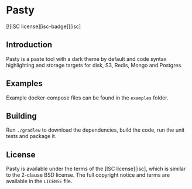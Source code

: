 # Pasty

[![ISC license][isc-badge]][isc]

## Introduction

Pasty is a paste tool with a dark theme by default and code syntax highlighting and storage targets for disk, S3, Redis, Mongo and Postgres.

## Examples

Example docker-compose files can be found in the `examples` folder.

## Building

Run `./gradlew` to download the dependencies, build the code, run the unit tests
and package it.

## License

Pasty is available under the terms of the [ISC license][isc], which is similar
to the 2-clause BSD license. The full copyright notice and terms are available
in the `LICENSE` file.
